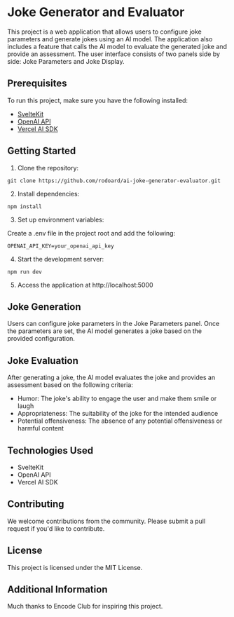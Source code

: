 
# Joke Generator and Evaluator

This project is a web application that allows users to configure joke parameters and generate jokes using an AI model. The application also includes a feature that calls the AI model to evaluate the generated joke and provide an assessment. The user interface consists of two panels side by side: Joke Parameters and Joke Display.

## Prerequisites

To run this project, make sure you have the following installed:

- [SvelteKit](https://kit.svelte.dev/)
- [OpenAI API](https://beta.openai.com/docs/guides/quickstart)
- [Vercel AI SDK](https://vercel.com/docs/ai)

## Getting Started

1. Clone the repository:


```
git clone https://github.com/rodoard/ai-joke-generator-evaluator.git
```

2. Install dependencies:


```
npm install
```

3. Set up environment variables:

Create a .env file in the project root and add the following:


```
OPENAI_API_KEY=your_openai_api_key
```

4. Start the development server:


```
npm run dev
```

5. Access the application at http://localhost:5000

## Joke Generation

Users can configure joke parameters in the Joke Parameters panel. Once the parameters are set, the AI model generates a joke based on the provided configuration.

## Joke Evaluation

After generating a joke, the AI model evaluates the joke and provides an assessment based on the following criteria:

- Humor: The joke's ability to engage the user and make them smile or laugh
- Appropriateness: The suitability of the joke for the intended audience
- Potential offensiveness: The absence of any potential offensiveness or harmful content

## Technologies Used

- SvelteKit
- OpenAI API
- Vercel AI SDK

## Contributing

We welcome contributions from the community. Please submit a pull request if you'd like to contribute.

## License

This project is licensed under the MIT License.

## Additional Information

Much thanks to Encode Club for inspiring this project.

